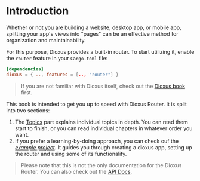 # Introduction
Whether or not you are building a website, desktop app, or mobile app,
splitting your app's views into "pages" can be an effective method for
organization and maintainability.

For this purpose, Dioxus provides a built-in router. To start utilizing it,
enable the `router` feature in your `Cargo.toml` file:
```toml
[dependencies]
dioxus = { .., features = [.., "router"] }
```

> If you are not familiar with Dioxus itself, check out the [Dioxus book][db]
> first.

This book is intended to get you up to speed with Dioxus Router. It is split
into two sections:
1. The [Topics](./topics/index.md) part explains individual topics in depth. You
   can read them start to finish, or you can read individual chapters in
   whatever order you want.
2. If you prefer a learning-by-doing approach, you can check ouf the
   _[example project](./example/introduction.md)_. It guides you through
   creating a dioxus app, setting up the router and using some of its
   functionality.

> Please note that this is not the only documentation for the Dioxus Router. You
> can also check out the [API Docs][api].

[api]: https://docs.rs/dioxus-router/
[db]: https://dioxuslabs.com/guide/
